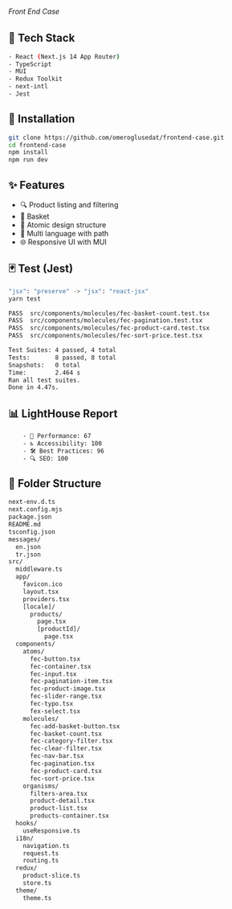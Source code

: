 ###### Front End Case

## 🔧 Tech Stack
```bash
- React (Next.js 14 App Router)
- TypeScript
- MUI 
- Redux Toolkit
- next-intl
- Jest
```

## 🚀 Installation

```bash
git clone https://github.com/omeroglusedat/frontend-case.git
cd frontend-case
npm install
npm run dev
```

## ✨ Features

- 🔍 Product listing and filtering
- 🛒 Basket
- 🧩 Atomic design structure
- 🔺 Multi language with path
- 🌐 Responsive UI with MUI

## 🃏 Test (Jest)
```bash 
"jsx": "preserve" -> "jsx": "react-jsx"
yarn test

PASS  src/components/molecules/fec-basket-count.test.tsx
PASS  src/components/molecules/fec-pagination.test.tsx
PASS  src/components/molecules/fec-product-card.test.tsx
PASS  src/components/molecules/fec-sort-price.test.tsx

Test Suites: 4 passed, 4 total
Tests:       8 passed, 8 total
Snapshots:   0 total
Time:        2.464 s
Ran all test suites.
Done in 4.47s.
```
## 📊 LightHouse Report
```bash 
    - 🚀 Performance: 67
    - ♿ Accessibility: 100
    - 🛠️ Best Practices: 96
    - 🔍 SEO: 100
```


## 📁 Folder Structure

```bash
next-env.d.ts
next.config.mjs
package.json
README.md
tsconfig.json
messages/
  en.json
  tr.json
src/
  middleware.ts
  app/
    favicon.ico
    layout.tsx
    providers.tsx
    [locale]/
      products/
        page.tsx
        [productId]/
          page.tsx
  components/
    atoms/
      fec-button.tsx
      fec-container.tsx
      fec-input.tsx
      fec-pagination-item.tsx
      fec-product-image.tsx
      fec-slider-range.tsx
      fec-typo.tsx
      fex-select.tsx
    molecules/
      fec-add-basket-button.tsx
      fec-basket-count.tsx
      fec-category-filter.tsx
      fec-clear-filter.tsx
      fec-nav-bar.tsx
      fec-pagination.tsx
      fec-product-card.tsx
      fec-sort-price.tsx
    organisms/
      filters-area.tsx
      product-detail.tsx
      product-list.tsx
      products-container.tsx
  hooks/
    useResponsive.ts
  i18n/
    navigation.ts
    request.ts
    routing.ts
  redux/
    product-slice.ts
    store.ts
  theme/
    theme.ts
```







